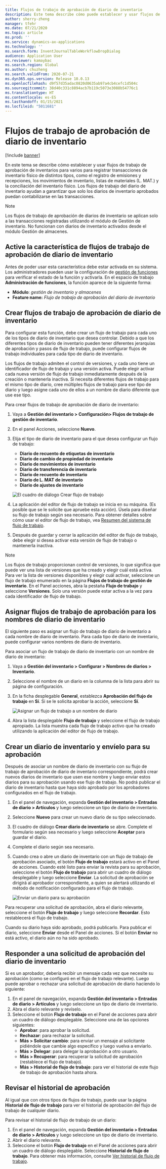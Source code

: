 ```yaml
---
title: Flujos de trabajo de aprobación de diario de inventario
description: Este tema describe cómo puede establecer y usar flujos de trabajo de aprobación de diarios de inventario para registrar diversos tipos de transacciones de inventario físico. Los flujos de trabajo del diario de inventario ayudan a garantizar que solo los diarios de inventario aprobados puedan contabilizarse en las transacciones.
author: sherry-zheng
manager: tfehr
ms.date: 07/21/2020
ms.topic: article
ms.prod: ''
ms.service: dynamics-ax-applications
ms.technology: ''
ms.search.form: InventJournalTableWorkflowDropDialog
audience: Application User
ms.reviewer: kamaybac
ms.search.region: Global
ms.author: chuzheng
ms.search.validFrom: 2020-07-21
ms.dyn365.ops.version: Release 10.0.13
ms.openlocfilehash: d9f57d35adac0820d0635ab97a4cb4cefc1d504c
ms.sourcegitcommit: 38d40c331c8894acb7b119c5073e3088b54776c1
ms.translationtype: HT
ms.contentlocale: es-ES
ms.lasthandoff: 01/15/2021
ms.locfileid: "5011681"
---
```

# <a name="inventory-journal-approval-workflows"></a>Flujos de trabajo de aprobación de diario de inventario

[!include [banner](../includes/banner.md)]

En este tema se describe cómo establecer y usar flujos de trabajo de aprobación de inventarios para varios para registrar transacciones de inventario físico de distintos tipos, como el registro de emisiones y recepciones, los movimientos de inventario, listas de materiales (L. MAT.) y la conciliación del inventario físico. Los flujos de trabajo del diario de inventario ayudan a garantizar que solo los diarios de inventario aprobados puedan contabilizarse en las transacciones.

> [!NOTE]
> Los flujos de trabajo de aprobación de diarios de inventario se aplican solo a las transacciones registradas utilizando el módulo de Gestión de inventario. No funcionan con diarios de inventario activados desde el módulo Gestión de almacenes.

## <a name="turn-on-the-inventory-journal-approval-workflows-feature"></a>Active la característica de flujos de trabajo de aprobación de diario de inventario

Antes de poder usar esta característica debe estar activada en su sistema. Los administradores pueden usar la configuración de [gestión de funciones](../../fin-ops-core/fin-ops/get-started/feature-management/feature-management-overview.md) para verificar el estado de la función y activarla. En el espacio de trabajo **Administración de funciones**, la función aparece de la siguiente forma:

- **Módulo**: *gestión de inventario y almacenes*
- **Feature name:** *Flujo de trabajo de aprobación del diario de inventario*

## <a name="create-your-inventory-journal-approval-workflows"></a>Crear flujos de trabajo de aprobación de diario de inventario

Para configurar esta función, debe crear un flujo de trabajo para cada uno de los tipos de diario de inventario que desea controlar. Debido a que los diferentes tipos de diario de inventario pueden tener diferentes jerarquías de aprobación y pasos de flujo de trabajo, puede configurar flujos de trabajo individuales para cada tipo de diario de inventario.

Los flujos de trabajo admiten el control de versiones, y cada uno tiene un identificador de flujo de trabajo y una versión activa. Puede elegir activar cada nueva versión de flujo de trabajo inmediatamente después de la creación o mantenerla inactiva. Si necesita diferentes flujos de trabajo para el mismo tipo de diario, cree múltiples flujos de trabajo para ese tipo de diario y luego asigne cada uno de ellos a un nombre de diario diferente que use ese tipo.

Para crear flujos de trabajo de aprobación de diario de inventario:

1. Vaya a **Gestión del inventario \> Configuración\> Flujos de trabajo de gestión de inventario**.
1. En el panel Acciones, seleccione **Nuevo**.
1. Elija el tipo de diario de inventario para el que desea configurar un flujo de trabajo:
    - **Diario de recuento de etiquetas de inventario**
    - **Diario de cambio de propiedad de inventario**
    - **Diario de movimientos de inventario**
    - **Diario de transferencia de inventario**
    - **Diario de recuento de inventario**
    - **Diario de L. MAT de inventario**
    - **Diario de ajustes de inventario**

    ![El cuadro de diálogo Crear flujo de trabajo](media/journal-workflow-create-workflow.png "El cuadro de diálogo Crear flujo de trabajo")

1. La aplicación del editor de flujo de trabajo se inicia en su máquina. (Es posible que se le solicite que apruebe esta acción). Úsela para diseñar su flujo de trabajo según sea necesario. Para obtener detalles sobre cómo usar el editor de flujo de trabajo, vea [Resumen del sistema de flujo de trabajo](../../fin-ops-core/fin-ops/organization-administration/overview-workflow-system.md).
1. Después de guardar y cerrar la aplicación del editor de flujo de trabajo, debe elegir si desea activar esta versión de flujo de trabajo o mantenerla inactiva.

> [!NOTE]
> Los flujos de trabajo proporcionan control de versiones, lo que significa que puede ver una lista de versiones que ha creado y elegir cuál está activa. Para ver la lista de versiones disponibles y elegir cuál activar, seleccione un flujo de trabajo enumerado en la página **Flujos de trabajo de gestión de inventario**. En el Panel acciones, abra la pestaña **Flujo de trabajo** y seleccione **Versiones**. Solo una versión puede estar activa a la vez para cada identificador de flujo de trabajo.

## <a name="assign-approval-workflows-to-inventory-journal-names"></a>Asignar flujos de trabajo de aprobación para los nombres de diario de inventario

El siguiente paso es asignar un flujo de trabajo de diario de inventario a cada nombre de diario de inventario. Para cada tipo de diario de inventario, puede configurar varios nombres de diario de inventario.

Para asociar un flujo de trabajo de diario de inventario con un nombre de diario de inventario:

1. Vaya a **Gestión del inventario \> Configurar \> Nombres de diarios \> Inventario**.
1. Seleccione el nombre de un diario en la columna de la lista para abrir su página de configuración.
1. En la ficha desplegable **General**, establezca **Aprobación del flujo de trabajo** en **Sí**. Si se le solicita aprobar la acción, seleccione **Sí**.

    ![Asignar un flujo de trabajo a un nombre de diario](media/journal-workflow-journal-name.png "Asignar un flujo de trabajo a un nombre de diario")

1. Abra la lista desplegable **Flujo de trabajo** y seleccione el flujo de trabajo apropiado. La lista muestra cada flujo de trabajo activo que ha creado utilizando la aplicación del editor de flujo de trabajo.

## <a name="create-an-inventory-journal-and-send-it-for-approval"></a>Crear un diario de inventario y envíelo para su aprobación

Después de asociar un nombre de diario de inventario con su flujo de trabajo de aprobación de diario de inventario correspondiente, podrá crear nuevos diarios de inventario que usen ese nombre y luego enviar estos diarios para su aprobación usando ese flujo de trabajo. No podrá publicar el diario de inventario hasta que haya sido aprobado por los aprobadores configurados en el flujo de trabajo.

1. En el panel de navegación, expanda **Gestión del inventario \> Entradas de diario \> Artículos** y luego seleccione un tipo de diario de inventario.
1. Seleccione **Nuevo** para crear un nuevo diario de su tipo seleccionado.
1. El cuadro de diálogo **Crear diario de inventario** se abre. Complete el formulario según sea necesario y luego seleccione **Aceptar** para guardar el diario.
1. Complete el diario según sea necesario.
1. Cuando crea o abre un diario de inventario con un flujo de trabajo de aprobación asociado, el botón **Flujo de trabajo** estará activo en el Panel de acciones. Cuando esté listo para enviar la revista para su aprobación, seleccione el botón **Flujo de trabajo** para abrir un cuadro de diálogo desplegable y luego seleccione **Enviar**. La solicitud de aprobación se dirigirá al aprobador correspondiente, a quien se alertará utilizando el método de notificación configurado para el flujo de trabajo.

    ![Enviar un diario para su aprobación](media/journal-workflow-inventory-journal.png "Enviar un diario para su aprobación")

Para recuperar una solicitud de aprobación, abra el diario relevante, seleccione el botón **Flujo de trabajo** y luego seleccione **Recordar**. Esto restablecerá el flujo de trabajo.

Cuando su diario haya sido aprobado, podrá publicarlo. Para publicar el diario, seleccione **Enviar** desde el Panel de acciones. Si el botón **Enviar** no está activo, el diario aún no ha sido aprobado.

## <a name="respond-to-an-inventory-journal-approval-request"></a>Responder a una solicitud de aprobación del diario de inventario

Si es un aprobador, debería recibir un mensaje cada vez que necesite su aprobación (como se configuró en el flujo de trabajo relevante). Luego puede aprobar o rechazar una solicitud de aprobación de diario haciendo lo siguiente:

1. En el panel de navegación, expanda **Gestión del inventario \> Entradas de diario \> Artículos** y luego seleccione un tipo de diario de inventario.
1. Abra el diario relevante y revíselo.
1. Seleccione el botón **Flujo de trabajo** en el Panel de acciones para abrir un cuadro de diálogo desplegable. Seleccione una de las opciones siguientes:
    - **Aprobar**: para aprobar la solicitud.
    - **Rechazar**: para rechazar la solicitud.
    - **Más \> Solicitar cambio**: para enviar un mensaje al solicitante pidiéndole que cambie algo específico y luego vuelva a enviarlo.
    - **Más \> Delegar**: para delegar la aprobación a otro usuario.
    - **Más \> Recuperar**: para recuperar la solicitud de aprobación (restablece el flujo de trabajo).
    - **Más \> Historial de flujo de trabajo**: para ver el historial de este flujo de trabajo de aprobación hasta ahora.

## <a name="review-the-approval-history"></a>Revisar el historial de aprobación

Al igual que con otros tipos de flujos de trabajo, puede usar la página **Historial de flujo de trabajo** para ver el historial de aprobación del flujo de trabajo de cualquier diario.

Para revisar el historial de flujo de trabajo de un diario:

1. En el panel de navegación, expanda **Gestión del inventario \> Entradas de diario \> Artículos** y luego seleccione un tipo de diario de inventario.
1. Abrir el diario relevante.
1. Seleccione el botón **Flujo de trabajo** en el Panel de acciones para abrir un cuadro de diálogo desplegable. Seleccione **Historial de flujo de trabajo**. Para obtener más información, consulte [Ver historial de flujo de trabajo](../../fin-ops-core/fin-ops/organization-administration/tasks/view-workflow-history.md).
